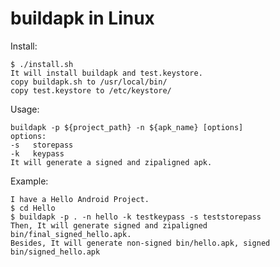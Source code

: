 buildapk in Linux
========
Install:

    $ ./install.sh
    It will install buildapk and test.keystore.
    copy buildapk.sh to /usr/local/bin/
    copy test.keystore to /etc/keystore/

Usage:

    buildapk -p ${project_path} -n ${apk_name} [options]
    options:
    -s   storepass
    -k   keypass
    It will generate a signed and zipaligned apk.

Example:

    I have a Hello Android Project.
    $ cd Hello
    $ buildapk -p . -n hello -k testkeypass -s teststorepass
    Then, It will generate signed and zipaligned bin/final_signed_hello.apk.
    Besides, It will generate non-signed bin/hello.apk, signed bin/signed_hello.apk


